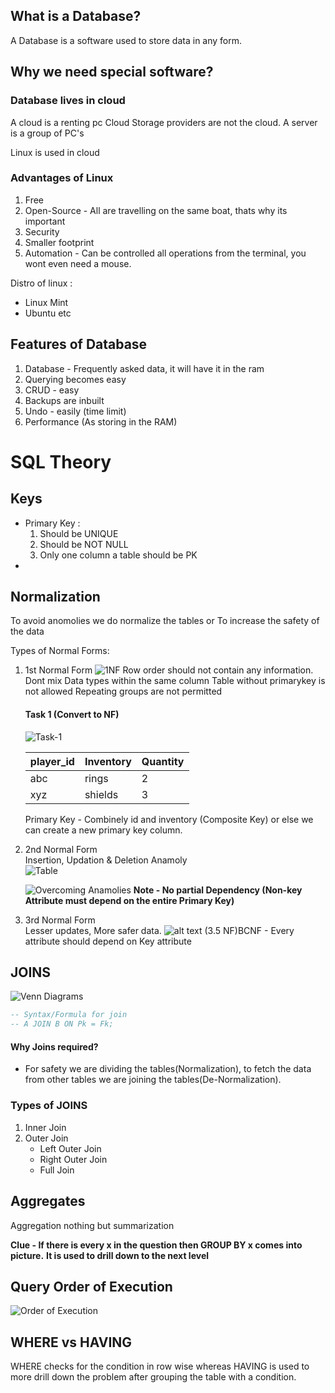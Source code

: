 ## What is a Database?

A Database is a software used to store data in any form.

## Why we need special software?

### Database lives in cloud

A cloud is a renting pc
Cloud Storage providers are not the cloud.
A server is a group of PC's

Linux is used in cloud

### Advantages of Linux

1. Free
2. Open-Source - All are travelling on the same boat, thats why its important
3. Security
4. Smaller footprint
5. Automation - Can be controlled all operations from the terminal, you wont even need a mouse.

Distro of linux :

- Linux Mint
- Ubuntu etc

## Features of Database

1. Database - Frequently asked data, it will have it in the ram
2. Querying becomes easy
3. CRUD - easy
4. Backups are inbuilt
5. Undo - easily (time limit)
6. Performance (As storing in the RAM)



# SQL Theory
## Keys

- Primary Key :
  1. Should be UNIQUE
  2. Should be NOT NULL
  3. Only one column a table should be PK
-

## Normalization

To avoid anomolies we do normalize the tables or
To increase the safety of the data

Types of Normal Forms:

1.  1st Normal Form
    ![1NF](./Images/image-5.png)
    Row order should not contain any information.
    Dont mix Data types within the same column
    Table without primarykey is not allowed
    Repeating groups are not permitted

    #### Task 1 (Convert to NF)
    ![Task-1](./Images/image-6.png)

    player_id | Inventory | Quantity|
    -|-|-|
    abc|rings|2|
    xyz|shields|3|

    Primary Key - Combinely id and inventory (Composite Key)
    or else we can create a new primary key column.
    

2. 2nd Normal Form  
    Insertion, Updation & Deletion Anamoly  
    ![Table](./Images/image-7.png)

    ![Overcoming Anamolies](./Images/image-9.png)
    **Note - No partial Dependency (Non-key Attribute must depend on the entire Primary Key)**

3. 3rd Normal Form  
    Lesser updates, More safer data.
    ![alt text](image-10.png)
  (3.5 NF)BCNF - Every attribute should depend on Key attribute

## JOINS
![Venn Diagrams](./Images/image-11.png)
```sql
-- Syntax/Formula for join
-- A JOIN B ON Pk = Fk;
```
#### Why Joins required?
- For safety we are dividing the tables(Normalization), to fetch the data from other tables we are joining the tables(De-Normalization).
### Types of JOINS
1. Inner Join
2. Outer Join
    - Left Outer Join
    - Right Outer Join
    - Full Join

## Aggregates
Aggregation nothing but summarization

**Clue - If there is every x in the question then GROUP BY x comes into picture.**
**It is used to drill down to the next level**

## Query Order of Execution
![Order of Execution](./Images/image-17.png)


## WHERE vs HAVING
WHERE checks for the condition in row wise
whereas HAVING is used to more drill down the problem after grouping the table with a condition.